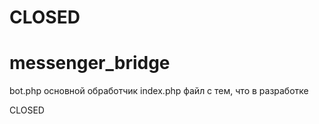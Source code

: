 # CLOSED

# messenger_bridge
bot.php основной обработчик
index.php файл с тем, что в разработке


CLOSED
